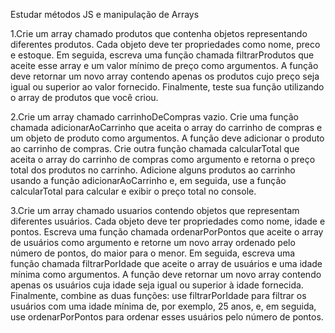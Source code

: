 Estudar métodos JS e manipulação de Arrays

1.Crie um array chamado produtos que contenha objetos representando diferentes produtos. Cada objeto deve ter propriedades como nome, preco e estoque.
Em seguida, escreva uma função chamada filtrarProdutos que aceite esse array e um valor mínimo de preço como argumentos. A função deve retornar um novo array contendo apenas os produtos cujo preço seja igual ou superior ao valor fornecido.
Finalmente, teste sua função utilizando o array de produtos que você criou.

2.Crie um array chamado carrinhoDeCompras vazio.
Crie uma função chamada adicionarAoCarrinho que aceita o array do carrinho de compras e um objeto de produto como argumentos. A função deve adicionar o produto ao carrinho de compras.
Crie outra função chamada calcularTotal que aceita o array do carrinho de compras como argumento e retorna o preço total dos produtos no carrinho.
Adicione alguns produtos ao carrinho usando a função adicionarAoCarrinho e, em seguida, use a função calcularTotal para calcular e exibir o preço total no console.

3.Crie um array chamado usuarios contendo objetos que representam diferentes usuários. Cada objeto deve ter propriedades como nome, idade e pontos.
Escreva uma função chamada ordenarPorPontos que aceite o array de usuários como argumento e retorne um novo array ordenado pelo número de pontos, do maior para o menor.
Em seguida, escreva uma função chamada filtrarPorIdade que aceite o array de usuários e uma idade mínima como argumentos. A função deve retornar um novo array contendo apenas os usuários cuja idade seja igual ou superior à idade fornecida.
Finalmente, combine as duas funções: use filtrarPorIdade para filtrar os usuários com uma idade mínima de, por exemplo, 25 anos, e, em seguida, use ordenarPorPontos para ordenar esses usuários pelo número de pontos.
